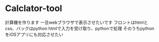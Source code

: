 # Calclator-tool

計算機を作ります
一旦webブラウザで表示させたいです
フロントはhtmlとcss、バックはpython
htmlで入力を受け取り、pythonで処理
そのうちpythonをiOSアプリにも対応させたい